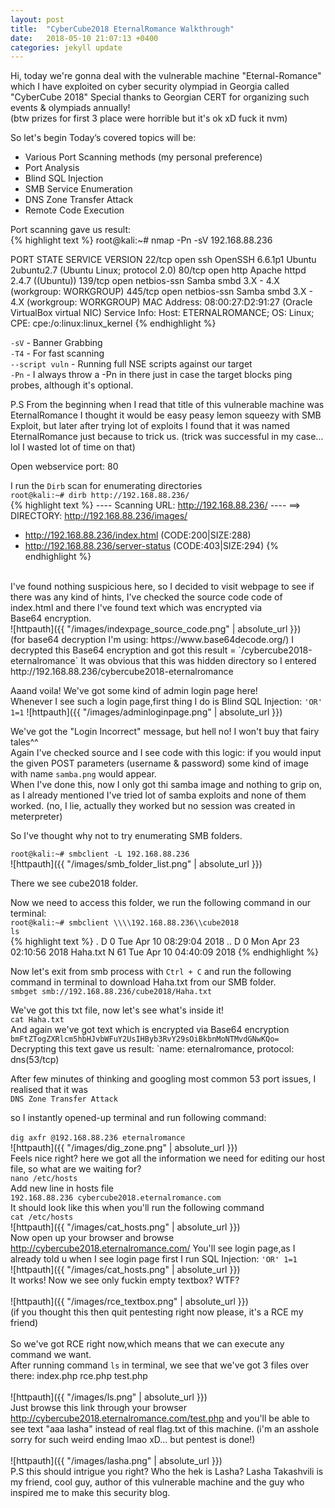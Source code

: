 ```yaml
---
layout: post
title:  "CyberCube2018 EternalRomance Walkthrough"
date:   2018-05-10 21:07:13 +0400
categories: jekyll update
---
```

Hi, today we're gonna deal with the vulnerable machine "Eternal-Romance" which I have exploited on cyber security olympiad in Georgia called "CyberCube 2018"
Special thanks to Georgian CERT for organizing such events & olympiads annually!<br/> (btw prizes for first 3 place were horrible but it's ok xD fuck it nvm)

So let's begin
Today’s covered topics will be:
 - Various Port Scanning methods (my personal preference)
 - Port Analysis
 - Blind SQL Injection
 - SMB Service Enumeration
 - DNS Zone Transfer Attack
 - Remote Code Execution

Port scanning gave us result: 
<br/>
{% highlight text %}
root@kali:~# nmap -Pn -sV 192.168.88.236

PORT    STATE SERVICE     VERSION
22/tcp  open  ssh         OpenSSH 6.6.1p1 Ubuntu 2ubuntu2.7 (Ubuntu Linux; protocol 2.0)
80/tcp  open  http        Apache httpd 2.4.7 ((Ubuntu))
139/tcp open  netbios-ssn Samba smbd 3.X - 4.X (workgroup: WORKGROUP)
445/tcp open  netbios-ssn Samba smbd 3.X - 4.X (workgroup: WORKGROUP)
MAC Address: 08:00:27:D2:91:27 (Oracle VirtualBox virtual NIC)
Service Info: Host: ETERNALROMANCE; OS: Linux; CPE: cpe:/o:linux:linux_kernel
{% endhighlight %}

`-sV` - Banner Grabbing<br/>
`-T4` - For fast scanning<br/>
`--script vuln` - Running full NSE scripts against our target<br/>
`-Pn` - I always throw a -Pn in there just in case the target blocks ping probes, although it's optional.<br/>


P.S From the beginning when I read that title of this vulnerable machine was EternalRomance I thought it would be easy peasy lemon squeezy with SMB Exploit,
but later after trying lot of exploits I found that it was named EternalRomance just because to trick us. (trick was successful in my case... lol I wasted lot of time on that)

Open webservice port: 80

I run the `Dirb` scan for enumerating directories
<br/>
`root@kali:~# dirb http://192.168.88.236/`
<br/>
{% highlight text %}
---- Scanning URL: http://192.168.88.236/ ----
==> DIRECTORY: http://192.168.88.236/images/                                   
+ http://192.168.88.236/index.html (CODE:200|SIZE:288)                         
+ http://192.168.88.236/server-status (CODE:403|SIZE:294)
{% endhighlight %}
<br/>
I've found nothing suspicious here, so I decided to visit webpage to see if there was any kind of hints, I've checked the source code code of index.html and there I've found text which was encrypted via<br/> Base64 encryption.<br/>
![httpauth]({{ "/images/indexpage_source_code.png" | absolute_url }})
<br/>
(for base64 decryption I'm using: https://www.base64decode.org/)
I decrypted this Base64 encryption and got this result = `/cybercube2018-eternalromance`
It was obvious that this was hidden directory so I entered http://192.168.88.236/cybercube2018-eternalromance

Aaand voila! We've got some kind of admin login page here!<br/>
Whenever I see such a login page,first thing I do is Blind SQL Injection: `'OR' 1=1`
![httpauth]({{ "/images/adminloginpage.png" | absolute_url }})

We've got the "Login Incorrect" message, but hell no! I won't buy that fairy tales^^ <br/>
Again I've checked source and I see code with this logic: if you would input the given POST parameters (username & password) some kind of image with name `samba.png` would appear.<br>
When I've done this, now I only got thi samba image and nothing to grip on, as I already mentioned I've tried lot of samba exploits and none of them worked. (no, I lie, actually they worked but no session was created in meterpreter)

So I've thought why not to try enumerating SMB folders.

`root@kali:~# smbclient -L 192.168.88.236` 
<br/>
![httpauth]({{ "/images/smb_folder_list.png" | absolute_url }})
<br/>

There we see cube2018 folder.

Now we need to access this folder, we run the following command in our terminal:
<br/>
`root@kali:~# smbclient \\\\192.168.88.236\\cube2018` <br/>
`ls`
<br/>
{% highlight text %}
  .                                   D        0  Tue Apr 10 08:29:04 2018
  ..                                  D        0  Mon Apr 23 02:10:56 2018
  Haha.txt                            N       61  Tue Apr 10 04:40:09 2018
{% endhighlight %}

Now let's exit from smb process with `Ctrl + C` and run the following command in terminal to download Haha.txt from our SMB folder.
<br/>
`smbget smb://192.168.88.236/cube2018/Haha.txt`

We've got this txt file, now let's see what's inside it!
<br/>
`cat Haha.txt`
<br/>
And again we've got text which is encrypted via Base64 encryption 
`bmFtZTogZXRlcm5hbHJvbWFuY2UsIHByb3RvY29sOiBkbnMoNTMvdGNwKQo=`
<br/>
Decrypting this text gave us result: 
`name: eternalromance, protocol: dns(53/tcp)

After few minutes of thinking and googling most common 53 port issues, I realised that it was<br/>`DNS Zone Transfer Attack`

so I instantly opened-up terminal and run following command: 
<br/> <br/>
`dig axfr @192.168.88.236 eternalromance`
<br/>
![httpauth]({{ "/images/dig_zone.png" | absolute_url }})
<br/>
Feels nice right? here we got all the information we need for editing our host file, so what are we waiting for? <br/>
`nano /etc/hosts` 
<br/>
Add new line in hosts file 
<br/>
`192.168.88.236 cybercube2018.eternalromance.com` <br/>
It should look like this when you'll run the following command<br/> `cat /etc/hosts`
<br/>
![httpauth]({{ "/images/cat_hosts.png" | absolute_url }})
<br/>
Now open up your browser and browse http://cybercube2018.eternalromance.com/
You'll see login page,as I already told u when I see login page first I run SQL Injection: `'OR' 1=1`
<br/>
![httpauth]({{ "/images/cat_hosts.png" | absolute_url }})
<br/>
It works! 
Now we see only fuckin empty textbox? WTF?<br/>
<br/>
![httpauth]({{ "/images/rce_textbox.png" | absolute_url }})
<br/>
(if you thought this then quit pentesting right now please, it's a RCE my friend)
<br/>
<br/>
So we've got RCE right now,which means that we can execute any command we want. <br/>
After running command `ls` in terminal, we see that we've got 3 files over there: index.php rce.php test.php<br/>
<br/>
![httpauth]({{ "/images/ls.png" | absolute_url }})
<br/>
Just browse this link through your browser http://cybercube2018.eternalromance.com/test.php and you'll be able to see text "aaa lasha" instead of real flag.txt of this machine. (i'm an asshole sorry for such weird ending lmao xD... but pentest is done!)<br/>
<br/>
![httpauth]({{ "/images/lasha.png" | absolute_url }})
<br/>
P.S this should intrigue you right? Who the hek is Lasha? Lasha Takashvili is my friend, cool guy, author of this vulnerable machine and the guy who inspired me to make this security blog.



 

[jekyll-docs]: https://jekyllrb.com/docs/home
[jekyll-gh]:   https://github.com/jekyll/jekyll
[jekyll-talk]: https://talk.jekyllrb.com/
